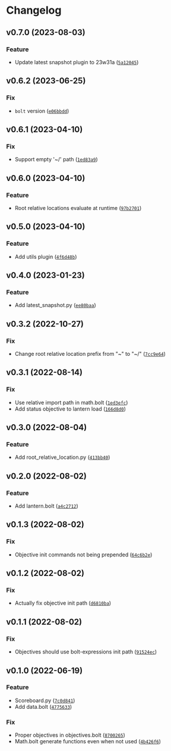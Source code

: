 # Changelog

<!--next-version-placeholder-->

## v0.7.0 (2023-08-03)
### Feature
* Update latest snapshot plugin to 23w31a ([`5a12045`](https://github.com/TheWii/beet-plugins/commit/5a120458a0a31dff2abc8f6dfdfb9b7b1fa5b5b4))

## v0.6.2 (2023-06-25)
### Fix
* `bolt` version ([`e06bbdd`](https://github.com/TheWii/beet-plugins/commit/e06bbdd745d03319a9fc995413db5d5f27df7fcf))

## v0.6.1 (2023-04-10)
### Fix
* Support empty '~/' path ([`1ed83a9`](https://github.com/TheWii/beet-plugins/commit/1ed83a9639289ed134c0e12638ae35ce92e4bd3f))

## v0.6.0 (2023-04-10)
### Feature
* Root relative locations evaluate at runtime ([`97b2701`](https://github.com/TheWii/beet-plugins/commit/97b2701463595f891c2881303310afc19b06cd2b))

## v0.5.0 (2023-04-10)
### Feature
* Add utils plugin ([`4f6d48b`](https://github.com/TheWii/beet-plugins/commit/4f6d48b483f6d9e6af7de09673fcb474e27dfbad))

## v0.4.0 (2023-01-23)
### Feature
* Add latest_snapshot.py ([`ee80baa`](https://github.com/TheWii/beet-plugins/commit/ee80baa702045e72880df77d872514ac5e74687c))

## v0.3.2 (2022-10-27)
### Fix
* Change root relative location prefix from "~" to "~/" ([`7cc9e64`](https://github.com/TheWii/beet-plugins/commit/7cc9e6487e4d2aa301469e584cdbf22c1e92b1ee))

## v0.3.1 (2022-08-14)
### Fix
* Use relative import path in math.bolt ([`1ed3efc`](https://github.com/TheWii/beet-plugins/commit/1ed3efc299fccf2d57f365fcaebd7afec6bbce4c))
* Add status objective to lantern load ([`166d8d0`](https://github.com/TheWii/beet-plugins/commit/166d8d0cbac41e440f538b8fe5472c3fb5b18b01))

## v0.3.0 (2022-08-04)
### Feature
* Add root_relative_location.py ([`413bb40`](https://github.com/TheWii/beet-plugins/commit/413bb407262401a503c31e76205d5fda55c98f8e))

## v0.2.0 (2022-08-02)
### Feature
* Add lantern.bolt ([`a4c2712`](https://github.com/TheWii/beet-plugins/commit/a4c2712e00ebeb85b6e6bb3caca5bcceac339f7e))

## v0.1.3 (2022-08-02)
### Fix
* Objective init commands not being prepended ([`64c6b2e`](https://github.com/TheWii/beet-plugins/commit/64c6b2e5f47ed2971dc92ca11d4990712944cd53))

## v0.1.2 (2022-08-02)
### Fix
* Actually fix objective init path ([`d6810ba`](https://github.com/TheWii/beet-plugins/commit/d6810ba6b10ec868867f0fa59a00a44b03ef7408))

## v0.1.1 (2022-08-02)
### Fix
* Objectives should use bolt-expressions init path ([`91524ec`](https://github.com/TheWii/beet-plugins/commit/91524ec2c91b257fd6a2c75aa176b468461f0f09))

## v0.1.0 (2022-06-19)
### Feature
* Scoreboard.py ([`7c0d841`](https://github.com/TheWii/beet-plugins/commit/7c0d841389dfd4a2c9ff60fc337385186a8e6712))
* Add data.bolt ([`4775633`](https://github.com/TheWii/beet-plugins/commit/4775633987129c24dc4b277224775e6337a4d22e))

### Fix
* Proper objectives in objectives.bolt ([`8700265`](https://github.com/TheWii/beet-plugins/commit/870026575542201e82785f0026694a567a003870))
* Math.bolt generate functions even when not used ([`4b426f6`](https://github.com/TheWii/beet-plugins/commit/4b426f696578ec882fae355d4aa58901272a7448))
